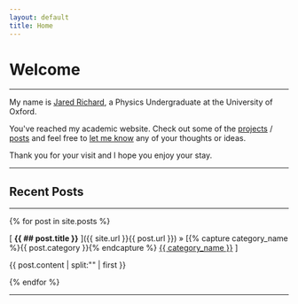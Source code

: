 ```yaml
---
layout: default
title: Home
---
```


<h1>Welcome</h1>

-----

My name is <a href="{{ site.url }}/about">Jared Richard</a>, a Physics Undergraduate at the University of Oxford. 

You've reached my academic website. Check out some of the <a href="{{ site.url }}/projectarchive">projects</a> / <a href="{{ site.url }}/postarchive">posts</a> and feel free to <a href="{{ site.url }}/about">let me know</a> any of your thoughts or ideas.

Thank you for your visit and I hope you enjoy your stay.

-----

<h2>Recent Posts</h2>

-----

{% for post in site.posts %}

  [ **{{ ## post.title }}** ]({{ site.url }}{{ post.url }}) 
  » [{% capture category_name %}{{ post.category }}{% endcapture %} <a href="/category/{{ category_name }}">{{ category_name }}</a> ]

 <!-- Excerpt -->

 
 
 {{ post.content | split:"<!-- more -->" | first }}

{% endfor %}

-----




